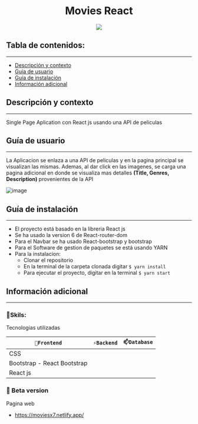 
<h1 align="center"> Movies React</h1>
<p align="center"><img src="https://user-images.githubusercontent.com/81504385/153679550-d9eb4294-72e9-4d0b-9f1f-fa1b472ed905.png"/></p> 

## Tabla de contenidos:
---

- [Descripción y contexto](#descripción-y-contexto)
- [Guía de usuario](#guía-de-usuario)
- [Guía de instalación](#guía-de-instalación)
- [Información adicional](#información-adicional)


## Descripción y contexto
---
Single Page Aplication con React js usando una API de peliculas

## Guía de usuario
---
La Aplicacion se enlaza a una API de peliculas y en la pagina principal se visualizan las mismas. 
Ademas, al dar click en las imagenes, se carga una pagina adicional en donde se visualiza mas detalles **(Title, Genres, Description)** provenientes de la API

![image](https://user-images.githubusercontent.com/81504385/153680366-caec6de2-d36b-4c0d-a85a-a4ff009f7c91.png)

 	
## Guía de instalación
---
* El proyecto está basado en la libreria React js
 * Se ha usado la version 6 de React-router-dom
 * Para el Navbar se ha usado React-bootstrap y bootstrap
* Para el Software de gestion de paquetes se está usando YARN
* Para la instalacion:
  * Clonar el repositorio
  * En la terminal de la carpeta clonada digitar `$ yarn install`
  * Para ejecutar el proyecto, digitar en la terminal `$ yarn start`


## Información adicional
---
### 🔭Skils:
Tecnologias utilizadas

| `🔭Frontend` | `⚡Backend` | `📫Database` |
| ------ | ------ | ------ | 
| CSS |  |  |
| Bootstrap - React Bootstrap |  |  |
| React js |  |  |


### 🌱 Beta version
Pagina web
<ul>
<li> <a href="https://moviesx7.netlify.app/" target="_blank">https://moviesx7.netlify.app/</a> </li>
</ul>



